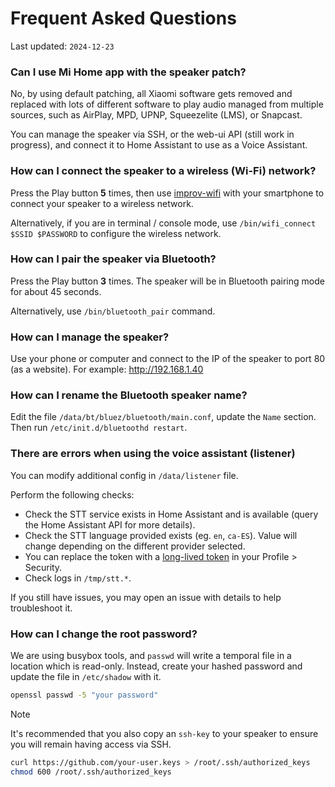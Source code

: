 # Frequent Asked Questions

Last updated: `2024-12-23`

### Can I use Mi Home app with the speaker patch?

No, by using default patching, all Xiaomi software gets removed and replaced with lots of
different software to play audio managed from multiple sources,
such as AirPlay, MPD, UPNP, Squeezelite (LMS), or Snapcast.

You can manage the speaker via SSH, or the web-ui API (still work in progress),
and connect it to Home Assistant to use as a Voice Assistant.

### How can I connect the speaker to a wireless (Wi-Fi) network?

Press the Play button **5** times, then use [improv-wifi](https://www.improv-wifi.com)
with your smartphone to connect your speaker to a wireless network.

Alternatively, if you are in terminal / console mode, use `/bin/wifi_connect $SSID $PASSWORD`
to configure the wireless network.

### How can I pair the speaker via Bluetooth?

Press the Play button **3** times.
The speaker will be in Bluetooth pairing mode for about 45 seconds.

Alternatively, use `/bin/bluetooth_pair` command.

### How can I manage the speaker?

Use your phone or computer and connect to the IP of the speaker to port 80 (as a website).
For example: http://192.168.1.40

### How can I rename the Bluetooth speaker name?

Edit the file `/data/bt/bluez/bluetooth/main.conf`, update the `Name` section.
Then run `/etc/init.d/bluetoothd restart`.

### There are errors when using the voice assistant (listener)

You can modify additional config in `/data/listener` file.

Perform the following checks:
- Check the STT service exists in Home Assistant and is available (query the Home Assistant API for more details).
- Check the STT language provided exists (eg. `en`, `ca-ES`). Value will change depending on the different provider selected.
- You can replace the token with a [long-lived token](https://my.home-assistant.io/redirect/profile/) in your Profile > Security.
- Check logs in `/tmp/stt.*`.

If you still have issues, you may open an issue with details to help troubleshoot it.

### How can I change the root password?

We are using busybox tools, and `passwd` will write a temporal file in a location which is read-only.
Instead, create your hashed password and update the file in `/etc/shadow` with it.

```sh
openssl passwd -5 "your password"
```

> [!NOTE]
> It's recommended that you also copy an `ssh-key` to your speaker to ensure you will remain having access via SSH.

```sh
curl https://github.com/your-user.keys > /root/.ssh/authorized_keys
chmod 600 /root/.ssh/authorized_keys
```

